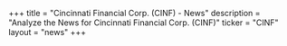 +++
title = "Cincinnati Financial Corp. (CINF) - News"
description = "Analyze the News for Cincinnati Financial Corp. (CINF)"
ticker = "CINF"
layout = "news"
+++

